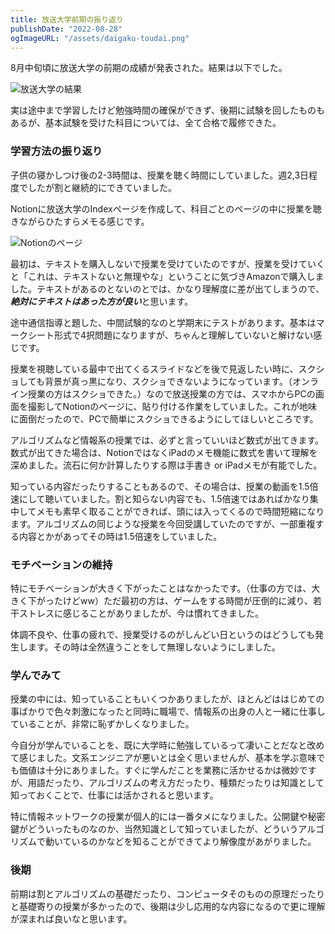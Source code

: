 ```yaml
---
title: 放送大学前期の振り返り
publishDate: "2022-08-28"
ogImageURL: "/assets/daigaku-toudai.png"
---
```


8月中旬頃に放送大学の前期の成績が発表された。結果は以下でした。

![放送大学の結果](/images/blog20220828.png)

実は途中まで学習したけど勉強時間の確保ができず、後期に試験を回したものもあるが、基本試験を受けた科目については、全て合格で履修できた。

### 学習方法の振り返り
子供の寝かしつけ後の2-3時間は、授業を聴く時間にしていました。週2,3日程度でしたが割と継続的にできていました。

Notionに放送大学のIndexページを作成して、科目ごとのページの中に授業を聴きながらひたすらメモる感じです。

![Notionのページ](/images/blog2022082801.png)

最初は、テキストを購入しないで授業を受けていたのですが、授業を受けていくと「これは、テキストないと無理やな」ということに気づきAmazonで購入しました。テキストがあるのとないのとでは、かなり理解度に差が出てしまうので、***絶対にテキストはあった方が良い***と思います。

途中通信指導と題した、中間試験的なのと学期末にテストがあります。基本はマークシート形式で4択問題になりますが、ちゃんと理解していないと解けない感じです。

授業を視聴している最中で出てくるスライドなどを後で見返したい時に、スクショしても背景が真っ黒になり、スクショできないようになっています。（オンライン授業の方はスクショできた。）なので放送授業の方では、スマホからPCの画面を撮影してNotionのページに、貼り付ける作業をしていました。これが地味に面倒だったので、PCで簡単にスクショできるようにしてほしいところです。

アルゴリズムなど情報系の授業では、必ずと言っていいほど数式が出てきます。数式が出てきた場合は、NotionではなくiPadのメモ機能に数式を書いて理解を深めました。流石に何か計算したりする際は手書き or iPadメモが有能でした。

知っている内容だったりすることもあるので、その場合は、授業の動画を1.5倍速にして聴いていました。割と知らない内容でも、1.5倍速ではあればかなり集中してメモも素早く取ることができれば、頭には入ってくるので時間短縮になります。アルゴリズムの同じような授業を今回受講していたのですが、一部重複する内容とかがあってその時は1.5倍速をしていました。


### モチベーションの維持

特にモチベーションが大きく下がったことはなかったです。（仕事の方では、大きく下がったけどww）ただ最初の方は、ゲームをする時間が圧倒的に減り、若干ストレスに感じることがありましたが、今は慣れてきました。

体調不良や、仕事の疲れで、授業受けるのがしんどい日というのはどうしても発生します。その時は全然違うことをして無理しないようにしました。

### 学んでみて

授業の中には、知っていることもいくつかありましたが、ほとんどははじめての事ばかりで色々刺激になったと同時に職場で、情報系の出身の人と一緒に仕事していることが、非常に恥ずかしくなりました。

今自分が学んでいることを、既に大学時に勉強しているって凄いことだなと改めて感じました。文系エンジニアが悪いとは全く思いませんが、基本を学ぶ意味でも価値は十分にありました。すぐに学んだことを業務に活かせるかは微妙ですが、用語だったり、アルゴリズムの考え方だったり、種類だったりは知識として知っておくことで、仕事には活かされると思います。

特に情報ネットワークの授業が個人的には一番タメになりました。公開鍵や秘密鍵がどういったものなのか、当然知識として知っていましたが、どういうアルゴリズムで動いているのかなどを知ることができてより解像度があがりました。

### 後期
前期は割とアルゴリズムの基礎だったり、コンピュータそのものの原理だったりと基礎寄りの授業が多かったので、後期は少し応用的な内容になるので更に理解が深まれば良いなと思います。